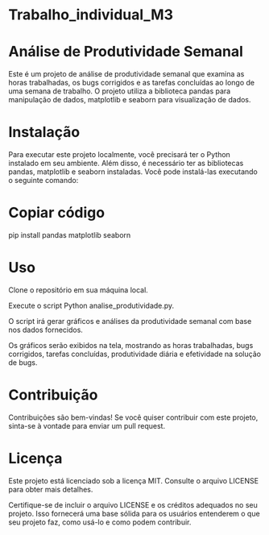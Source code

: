 # Trabalho_individual_M3

# Análise de Produtividade Semanal
Este é um projeto de análise de produtividade semanal que examina as horas trabalhadas, os bugs corrigidos e as tarefas concluídas ao longo de uma semana de trabalho. O projeto utiliza a biblioteca pandas para manipulação de dados, matplotlib e seaborn para visualização de dados.

# Instalação
Para executar este projeto localmente, você precisará ter o Python instalado em seu ambiente. Além disso, é necessário ter as bibliotecas pandas, matplotlib e seaborn instaladas. Você pode instalá-las executando o seguinte comando:

# Copiar código

pip install pandas matplotlib seaborn

# Uso
Clone o repositório em sua máquina local.

Execute o script Python analise_produtividade.py.

O script irá gerar gráficos e análises da produtividade semanal com base nos dados fornecidos.

Os gráficos serão exibidos na tela, mostrando as horas trabalhadas, bugs corrigidos, tarefas concluídas, produtividade diária e efetividade na solução de bugs.

# Contribuição
Contribuições são bem-vindas! Se você quiser contribuir com este projeto, sinta-se à vontade para enviar um pull request.

# Licença
Este projeto está licenciado sob a licença MIT. Consulte o arquivo LICENSE para obter mais detalhes.

Certifique-se de incluir o arquivo LICENSE e os créditos adequados no seu projeto. Isso fornecerá uma base sólida para os usuários entenderem o que seu projeto faz, como usá-lo e como podem contribuir.
